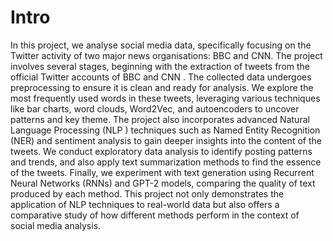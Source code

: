 # Intro

In this project, we analyse social media data, specifically focusing on the Twitter activity of two major news organisations: BBC and CNN. 
The project involves several stages, beginning with the extraction of tweets from the official Twitter accounts of BBC and CNN . The collected data undergoes preprocessing to ensure it is clean and ready for analysis. We explore the most frequently used words in these tweets, leveraging various techniques like bar charts, word clouds, Word2Vec, and autoencoders to uncover patterns and key theme.
The project also incorporates advanced Natural Language Processing (NLP ) techniques such as Named Entity Recognition (NER) and sentiment analysis to gain deeper insights into the content of the tweets. We conduct exploratory data analysis to identify posting patterns and trends, and also apply text summarization methods to find the essence of the tweets.
Finally, we experiment with text generation using Recurrent Neural Networks (RNNs) and GPT-2 models, comparing the quality of text produced by each method. This project not only demonstrates the application of NLP techniques to real-world data but also offers a comparative study of how different methods perform in the context of social media analysis.
